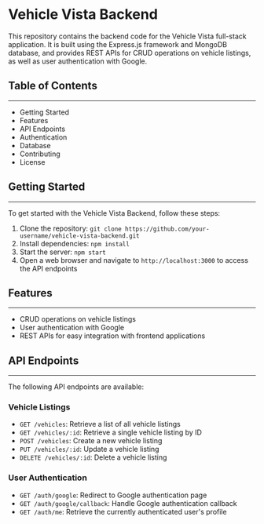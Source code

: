 Vehicle Vista Backend
=====================


This repository contains the backend code for the Vehicle Vista full-stack application. It is built using the Express.js framework and MongoDB database, and provides REST APIs for CRUD operations on vehicle listings, as well as user authentication with Google.

Table of Contents
-----------------

* * * * *

-   Getting Started
-   Features
-   API Endpoints
-   Authentication
-   Database
-   Contributing
-   License

Getting Started
---------------

* * * * *

To get started with the Vehicle Vista Backend, follow these steps:

1.  Clone the repository: `git clone https://github.com/your-username/vehicle-vista-backend.git`
2.  Install dependencies: `npm install`
3.  Start the server: `npm start`
4.  Open a web browser and navigate to `http://localhost:3000` to access the API endpoints

Features
--------

* * * * *

-   CRUD operations on vehicle listings
-   User authentication with Google
-   REST APIs for easy integration with frontend applications

API Endpoints
-------------

* * * * *

The following API endpoints are available:

### Vehicle Listings

-   `GET /vehicles`: Retrieve a list of all vehicle listings
-   `GET /vehicles/:id`: Retrieve a single vehicle listing by ID
-   `POST /vehicles`: Create a new vehicle listing
-   `PUT /vehicles/:id`: Update a vehicle listing
-   `DELETE /vehicles/:id`: Delete a vehicle listing

### User Authentication

-   `GET /auth/google`: Redirect to Google authentication page
-   `GET /auth/google/callback`: Handle Google authentication callback
-   `GET /auth/me`: Retrieve the currently authenticated user's profile
